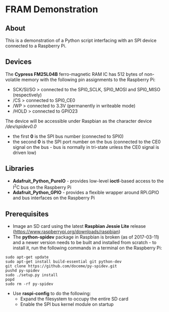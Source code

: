 # FRAM Demonstration

## About

This is a demonstration of a Python script interfacing with an SPI device connected
to a Raspberry Pi.

## Devices

The **Cypress FM25L04B** ferro-magnetic RAM IC has 512 bytes of non-volatile memory
with the following pin assignments to the Raspberry Pi:
* SCK/SI/SO > connected to the SPI0_SCLK, SPI0_MOSI and SPI0_MISO (respectively)
* /CS > connected to SPI0_CE0
* /WP > connected to 3.3V (permanently in writeable mode)
* /HOLD > connected to GPIO23

The device will be accessible under Raspbian as the character device */dev/spidev0.0*
* the first **0** is the SPI bus number (connected to SPI0)
* the second **0** is the SPI port number on the bus (connected to the CE0 signal on
  the bus - bus is normally in tri-state unless the CE0 signal is driven low)

## Libraries

* **Adafruit_Python_PureIO** - provides low-level **ioctl**-based access to the
  I<sup>2</sup>C bus on the Raspberry Pi
* **Adafruit_Python_GPIO** - provides a flexible wrapper around RPi.GPIO and bus
  interfaces on the Raspberry Pi

## Prerequisites

* Image an SD card using the latest **Raspbian Jessie Lite** release
  (https://www.raspberrypi.org/downloads/raspbian)
* The **python-spidev** package in Raspbian is broken (as of 2017-03-11) and a newer
  version needs to be built and installed from scratch - to install it, run the
  following commands in a terminal on the Raspberry Pi:
```
sudo apt-get update
sudo apt-get install build-essential git python-dev
git clone https://github.com/doceme/py-spidev.git
pushd py-spidev
sudo ./setup.py install
popd
sudo rm -rf py-spidev
```
* Use **raspi-config** to do the following:
  * Expand the filesystem to occupy the entire SD card
  * Enable the SPI bus kernel module on startup

